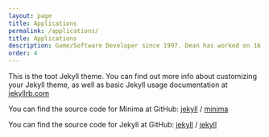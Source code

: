 ```yaml
---
layout: page
title: Applications
permalink: /applications/
title: Applications
description: Game/Software Developer since 1997. Dean has worked on 16 published games across all major platforms. He has recently been developing web-based applications centered around Bitcoin & Lightning Network technologies. He is based in Edmonton, Canada.
order: 4
---
```


This is the toot Jekyll theme. You can find out more info about customizing your Jekyll theme, as well as basic Jekyll usage documentation at [jekyllrb.com](https://jekyllrb.com/)

You can find the source code for Minima at GitHub:
[jekyll][jekyll-organization] /
[minima](https://github.com/jekyll/minima)

You can find the source code for Jekyll at GitHub:
[jekyll][jekyll-organization] /
[jekyll](https://github.com/jekyll/jekyll)


[jekyll-organization]: https://github.com/jekyll
